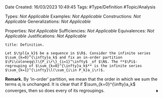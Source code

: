 <div class="topSpace"></div>

Date Created: 16/03/2023 10:49:45
Tags: #Type/Definition #Topic/Analysis

Types: _Not Applicable_
Examples: _Not Applicable_
Constructions: _Not Applicable_
Generalizations: _Not Applicable_

Properties: _Not Applicable_
Sufficiencies: _Not Applicable_
Equivalences: _Not Applicable_
Justifications: _Not Applicable_

``` ad-Definition
title: Definition.

Let $\tpl{a_k}$ be a sequence in $\R$. Consider the infinite series $\sum_{k=0}^{\infty}a_k$ and fix an in-order partition $\Pi\coloneqq\l\{P_i\r\}_{i=1}^\infty$ _of $\N$. The **$\Pi$-regrouping of $\sum_{k=0}^{\infty}a_k$** is the infinite series $\sum_{k=1}^{\infty}\l(\sum_{i\in P_k}a_i\r)$.

```

<b>Remark.</b> By $\textrm{`}$in-order$\textrm{'}$ partition, we mean that the order in which we sum the terms $a_i$ is unchanged. It is clear that if $\sum_{k=0}^{\infty}a_k$ converges, then so does every of its regroupings.<span style="float:right;">$\blacklozenge$</span>
